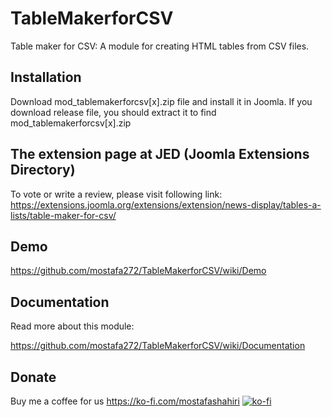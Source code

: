# TableMakerforCSV
Table maker for CSV: A module for creating HTML tables from CSV files.

## Installation
Download mod_tablemakerforcsv[x].zip file and install it in Joomla. If you download release file, you should extract it to find mod_tablemakerforcsv[x].zip

## The extension page at JED (Joomla Extensions Directory)

To vote or write a review, please visit following link:
https://extensions.joomla.org/extensions/extension/news-display/tables-a-lists/table-maker-for-csv/

## Demo

https://github.com/mostafa272/TableMakerforCSV/wiki/Demo


## Documentation

Read more about this module:

https://github.com/mostafa272/TableMakerforCSV/wiki/Documentation


## Donate
Buy me a coffee for us
https://ko-fi.com/mostafashahiri
[![ko-fi](https://www.ko-fi.com/img/githubbutton_sm.svg)](https://ko-fi.com/O5O311089)

